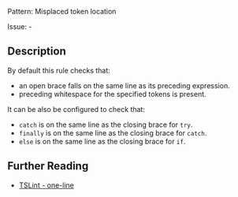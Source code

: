 Pattern: Misplaced token location

Issue: -

## Description

By default this rule checks that:
- an open brace falls on the same line as its preceding expression.
- preceding whitespace for the specified tokens is present.

It can be also be configured to check that:

- `catch` is on the same line as the closing brace for `try`.
- `finally` is on the same line as the closing brace for `catch`.
- `else` is on the same line as the closing brace for `if`.


## Further Reading

* [TSLint - one-line](https://palantir.github.io/tslint/rules/one-line)
